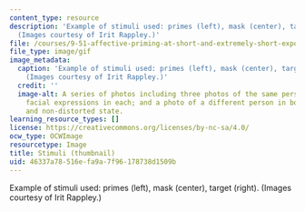 ```yaml
---
content_type: resource
description: 'Example of stimuli used: primes (left), mask (center), target (right).
  (Images courtesy of Irit Rappley.)'
file: /courses/9-51-affective-priming-at-short-and-extremely-short-exposures-spring-2003/46337a78516efa9a7f96178738d1509b_9-51s03-th.gif
file_type: image/gif
image_metadata:
  caption: 'Example of stimuli used: primes (left), mask (center), target (right).
    (Images courtesy of Irit Rappley.)'
  credit: ''
  image-alt: A series of photos including three photos of the same person with different
    facial expressions in each; and a photo of a different person in both a distorted
    and non-distorted state.
learning_resource_types: []
license: https://creativecommons.org/licenses/by-nc-sa/4.0/
ocw_type: OCWImage
resourcetype: Image
title: Stimuli (thumbnail)
uid: 46337a78-516e-fa9a-7f96-178738d1509b
---
```

Example of stimuli used: primes (left), mask (center), target (right). (Images courtesy of Irit Rappley.)
